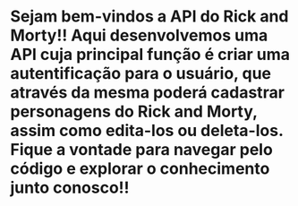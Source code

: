 # Sejam bem-vindos a API do Rick and Morty!! Aqui desenvolvemos uma API cuja principal função é criar uma autentificação para o usuário, que através da mesma poderá cadastrar personagens do Rick and Morty, assim como edita-los ou deleta-los. Fique a vontade para navegar pelo código e explorar o conhecimento junto conosco!!
